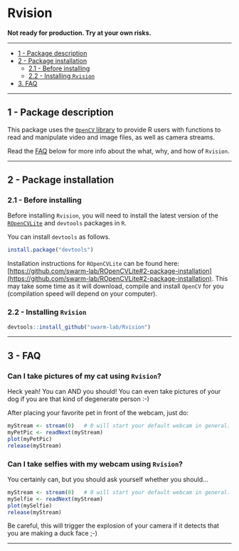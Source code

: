 # Rvision

**Not ready for production. Try at your own risks.**

---

+ [1 - Package description](#1---package-description)
+ [2 - Package installation](#2---package-installation)
  + [2.1 - Before installing ](#21---Before-installing )
  + [2.2 - Installing `Rvision`](#22---installing-rvision)
+ [3. FAQ](#3---faq)

---

## 1 - Package description

This package uses the [`OpenCV` library](http://opencv.org/) to provide R users 
with functions to read and manipulate video and image files, as well as camera 
streams.

Read the [FAQ](#3---faq) below for more info about the what, why, and how of 
`Rvision`.

---

## 2 - Package installation

### 2.1 - Before installing 

Before installing `Rvision`, you will need to install the latest version of the
[`ROpenCVLite`](https://github.com/swarm-lab/ROpenCVLite) and `devtools` packages
in `R`. 

You can install `devtools` as follows. 

```r
install.package("devtools")
```

Installation instructions for `ROpenCVLite` can be found here:
[https://github.com/swarm-lab/ROpenCVLite#2-package-installation](https://github.com/swarm-lab/ROpenCVLite#2-package-installation). This may take some time as it will download, compile and 
install `OpenCV` for you (compilation speed will depend on your computer).

### 2.2 - Installing `Rvision`

```r
devtools::install_github("swarm-lab/Rvision")
```

---

## 3 - FAQ

### Can I take pictures of my cat using `Rvision`? 

Heck yeah! You can AND you should! You can even take pictures of your dog if 
you are that kind of degenerate person :-)

After placing your favorite pet in front of the webcam, just do:

```r
myStream <- stream(0)   # 0 will start your default webcam in general. 
myPetPic <- readNext(myStream)
plot(myPetPic)
release(myStream)
```

### Can I take selfies with my webcam using `Rvision`?

You certainly can, but you should ask yourself whether you should...

```r
myStream <- stream(0)   # 0 will start your default webcam in general. 
mySelfie <- readNext(myStream)
plot(mySelfie)
release(myStream)
```

Be careful, this will trigger the explosion of your camera if it detects that 
you are making a duck face ;-)

---
